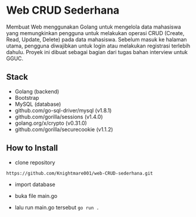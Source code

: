 
# Web CRUD Sederhana

Membuat Web menggunakan Golang untuk mengelola data mahasiswa yang memungkinkan pengguna untuk melakukan operasi CRUD (Create, Read, Update, Delete) pada data mahasiswa. Sebelum masuk ke halaman utama, pengguna diwajibkan untuk login atau melakukan registrasi terlebih dahulu. Proyek ini dibuat sebagai bagian dari tugas bahan interview untuk GGUC.


## Stack

- Golang (backend)
- Bootstrap
- MySQL (database)
- github.com/go-sql-driver/mysql (v1.8.1)
- github.com/gorilla/sessions (v1.4.0)
- golang.org/x/crypto (v0.31.0)
- github.com/gorilla/securecookie (v1.1.2)

## How to Install

- clone repository

`https://github.com/Knightmare001/web-CRUD-sederhana.git`

- import database

- buka file main.go

- lalu run main.go tersebut
`go run .`
